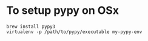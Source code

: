 # To setup pypy on OSx
```
brew install pypy3
virtualenv -p /path/to/pypy/executable my-pypy-env
```